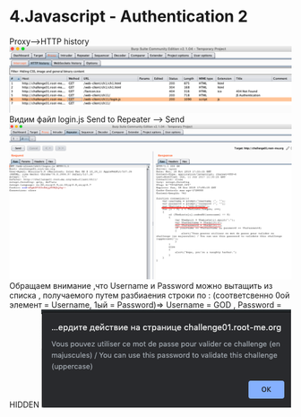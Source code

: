 # 4.Javascript - Authentication 2
Proxy-->HTTP history 
![#1](https://github.com/TsyganenkoE/Hacking/blob/master/4.Javascript%20-%20Authentication%202/4-1.png)
Видим файл login.js
Send to Repeater --> Send
![#2](https://github.com/TsyganenkoE/Hacking/blob/master/4.Javascript%20-%20Authentication%202/4-2.png)
Обращаем внимание ,что Username и Password можно вытащить из списка , получаемого путем разбиаения строки по : (соответсвенно 
0ой элемент = Username, 1ый = Password)=> Username = GOD , Password = HIDDEN
![#3](https://github.com/TsyganenkoE/Hacking/blob/master/4.Javascript%20-%20Authentication%202/4-3.png)
